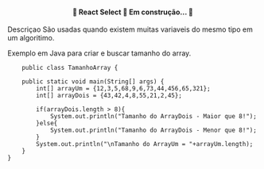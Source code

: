 <h4 align="center"> 
	🚧  React Select 🚀 Em construção...  🚧
</h4>

Descriçao
    São usadas quando existem muitas variaveis do mesmo tipo em um algoritimo.

Exemplo em Java para criar e buscar tamanho do array.
    

        public class TamanhoArray {

        public static void main(String[] args) {
            int[] arrayUm = {12,3,5,68,9,6,73,44,456,65,321};
            int[] arrayDois = {43,42,4,8,55,21,2,45};

            if(arrayDois.length > 8){
                System.out.println("Tamanho do ArrayDois - Maior que 8!");
            }else{
                System.out.println("Tamanho do ArrayDois - Menor que 8!");
            }
            System.out.println("\nTamanho do ArrayUm = "+arrayUm.length);
        }
    }
